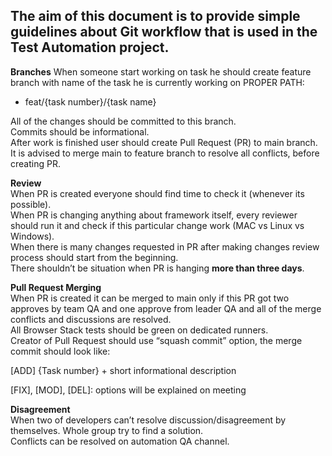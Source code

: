 ## The aim of this document is to provide simple guidelines about Git workflow that is used in the Test Automation project.

**Branches** 
When someone start working on task he should create feature branch with name of the task he is currently working on PROPER PATH:

* feat/{task number}/{task name}

All of the changes should be committed to this branch.  
Commits should be informational.  
After work is finished user should create Pull Request (PR) to main branch.  
It is advised to merge main to feature branch to resolve all conflicts, before creating PR.  

**Review**  
When PR is created everyone should find time to check it (whenever its possible).  
When PR is changing anything about framework itself, every reviewer should run it and check if this particular change work (MAC vs Linux vs Windows).  
When there is many changes requested in PR after making changes review process should start from the beginning.  
There shouldn’t be situation when PR is hanging **more than three days**.

**Pull Request Merging**  
When PR is created it can be merged to main only if this PR got two approves by team QA and one approve from leader QA and all of the merge conflicts and discussions are resolved.  
All Browser Stack tests should be green on dedicated runners.  
Creator of Pull Request should use “squash commit” option, the merge commit should look like:

[ADD] {Task number} + short informational description

[FIX], [MOD], [DEL]: options will be explained on meeting

**Disagreement**  
When two of developers can’t resolve discussion/disagreement by themselves. Whole group try to find a solution.  
Conflicts can be resolved on automation QA channel.